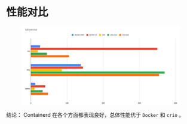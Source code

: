 # 性能对比

<figure><img src="../../.gitbook/assets/image (10) (1).png" alt=""><figcaption></figcaption></figure>

结论： Containerd 在各个方面都表现良好，总体性能优于 `Docker` 和 `crio` 。
